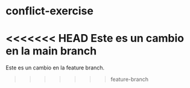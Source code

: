 # conflict-exercise
<<<<<<< HEAD
Este es un cambio en la main branch
=======
Este es un cambio en la feature branch.
>>>>>>> feature-branch
